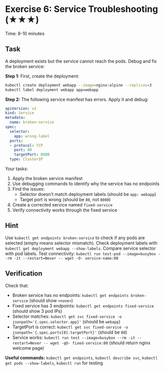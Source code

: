 # Exercise 6: Service Troubleshooting (★★★)

Time: 8-10 minutes

## Task

A deployment exists but the service cannot reach the pods. Debug and fix the broken service:

**Step 1:** First, create the deployment:

```bash
kubectl create deployment webapp --image=nginx:alpine --replicas=3
kubectl label deployment webapp app=webapp
```

**Step 2:** The following service manifest has errors. Apply it and debug:

```yaml
apiVersion: v1
kind: Service
metadata:
  name: broken-service
spec:
  selector:
    app: wrong-label
  ports:
  - protocol: TCP
    port: 80
    targetPort: 8080
  type: ClusterIP
```

Your tasks:

1. Apply the broken service manifest
2. Use debugging commands to identify why the service has no endpoints
3. Find the issues:
   - Selector doesn't match deployment labels (should be `app: webapp`)
   - Target port is wrong (should be `80`, not `8080`)
4. Create a corrected service named `fixed-service`
5. Verify connectivity works through the fixed service

## Hint

Use `kubectl get endpoints broken-service` to check if any pods are selected (empty means selector mismatch).
Check deployment labels with `kubectl get deployment webapp --show-labels`. Compare service selector with pod labels.
Test connectivity: `kubectl run test-pod --image=busybox --rm -it --restart=Never -- wget -O- service-name:80`

## Verification

Check that:

- Broken service has no endpoints: `kubectl get endpoints broken-service` (should show `<none>`)
- Fixed service has 3 endpoints: `kubectl get endpoints fixed-service` (should show 3 pod IPs)
- Selector matches: `kubectl get svc fixed-service -o jsonpath='{.spec.selector.app}'` (should be `webapp`)
- TargetPort is correct: `kubectl get svc fixed-service -o jsonpath='{.spec.ports[0].targetPort}'` (should be `80`)
- Service works: `kubectl run test --image=busybox --rm -it --restart=Never -- wget -qO- fixed-service:80`
  (should return nginx welcome page)

**Useful commands:** `kubectl get endpoints`, `kubectl describe svc`, `kubectl get pods --show-labels`,
`kubectl run` for testing
